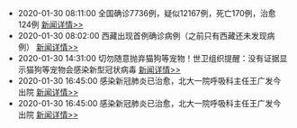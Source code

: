 
- 2020-01-30 08:11:00 全国确诊7736例，疑似12167例，死亡170例，治愈124例  [新闻详情>>](https://github.com/AlbertGithubHome/ChineseVictory/blob/master/PneumoniaMap/20200130082126.jpg)
- 2020-01-30 08:02:00 西藏出现首例确诊病例（之前只有西藏还未发现病例）  [新闻详情>>](https://weibo.com/1999472465/IrPSullxi?type=comment#_rnd1580343901982)
- 2020-01-30 14:31:00 切勿随意抛弃猫狗等宠物！世卫组织提醒：没有证据显示猫狗等宠物会感染新型冠状病毒  [新闻详情>>](https://tech.sina.com.cn/roll/2020-01-30/doc-iimxyqvy9092524.shtml)
- 2020-01-30 16:45:00 感染新冠肺炎已治愈，北大一院呼吸科主任王广发今出院  [新闻详情>>](http://news.sina.com.cn/gov/2020-01-30/doc-iimxyqvy9117977.shtml)
- 2020-01-30 16:45:00 感染新冠肺炎已治愈，北大一院呼吸科主任王广发今出院  [新闻详情>>](http://news.sina.com.cn/gov/2020-01-30/doc-iimxyqvy9117977.shtml)